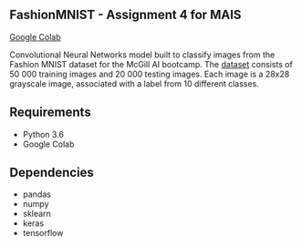 ## FashionMNIST - Assignment 4 for MAIS

[Google Colab](https://colab.research.google.com/drive/1yMn-nAhoE2TrfnknbD70wfB8hvCsLYNm#scrollTo=zBeSqXMFYdoy)

Convolutional Neural Networks model built to classify images from the Fashion MNIST dataset for the McGill AI bootcamp. The [dataset](https://www.kaggle.com/c/mais202-fall2019/data) consists of 50 000 training images and 20 000 testing images. Each image is a 28x28 grayscale image, associated with a label from 10 different classes.

## Requirements
* Python 3.6
* Google Colab

## Dependencies
* pandas
* numpy
* sklearn
* keras
* tensorflow
